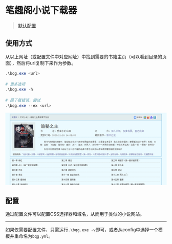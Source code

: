 # 笔趣阁小说下载器

> [默认配置](https://www.biquduo.com/)

## 使用方式

从以上网址（或配置文件中对应网址）中找到需要的书籍主页（可以看到目录的页面），然后将url复制下来作为参数。

```powershell
.\bqg.exe <url>

# 更多选项
.\bqg.exe -h

# 报下载错误，尝试
.\bqg.exe --ex <url>
```

![da7502dfabd75ef2ccc710feabb34c49.png](da7502dfabd75ef2ccc710feabb34c49.png)


## 配置

通过配置文件可以配置CSS选择器和域名，从而用于类似的小说网站。

---

如果仅需要配置文件，只需运行`.\bqg.exe -v`即可，或者从config中选择一个模板并重命名为`bqg.yml`。
